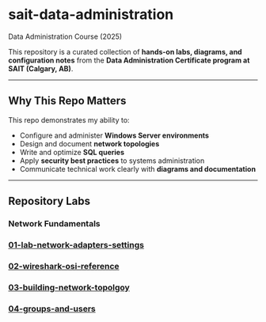# sait-data-administration
Data Administration Course (2025)

This repository is a curated collection of **hands-on labs, diagrams, and configuration notes** from the 
**Data Administration Certificate program at SAIT (Calgary, AB)**.

---

## Why This Repo Matters
 
This repo demonstrates my ability to:

- Configure and administer **Windows Server environments**
- Design and document **network topologies**
- Write and optimize **SQL queries**
- Apply **security best practices** to systems administration
- Communicate technical work clearly with **diagrams and documentation**

---

## Repository Labs

### Network Fundamentals

### [01-lab-network-adapters-settings](https://github.com/KyleSantin/sait-data-administration/blob/main/network-fundamentals/01-networking-essentials)
### [02-wireshark-osi-reference](https://github.com/KyleSantin/sait-data-administration/blob/main/network-fundamentals-labs/lab2-wireshark-osi-reference)
### [03-building-network-topolgoy](https://github.com/KyleSantin/sait-data-administration/blob/main/network-fundamentals-labs/lab3-building-network-topolgy)
### [04-groups-and-users](https://github.com/KyleSantin/sait-data-administration/blob/main/network-fundamentals-labs/lab4-groups-and-users)
